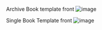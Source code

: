 Archive Book template front
![image](https://github.com/miszkaa11/book-plugin-remastered/assets/35564984/9cba86a0-05ce-485d-bc8f-0a2a5276857a)


Single Book Template front
![image](https://github.com/miszkaa11/book-plugin-remastered/assets/35564984/397f8168-e945-4cd5-bf10-c7ddb84ed202)

